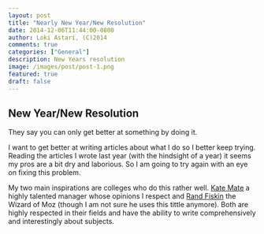 ```yaml
---
layout: post
title: "Nearly New Year/New Resolution"
date: 2014-12-06T11:44:00-0800
author: Loki Astari, (C)2014
comments: true
categories: ["General"]
description: New Years resolution
image: /images/post/post-1.png
featured: true
draft: false
---
```

## New Year/New Resolution
They say you can only get better at something by doing it.

I want to get better at writing articles about what I do so I better keep trying. Reading the articles I wrote last year (with the hindsight of a year) it seems my pros are a bit dry and laborious. So I am going to try again with an eye on fixing this problem.

My two main inspirations are colleges who do this rather well. [Kate Mate](https://katemats.com/) a highly talented manager whose opinions I respect and [Rand Fiskin](https://moz.com/rand/) the Wizard of Moz (though I am not sure he uses this tittle anymore). Both are highly respected in their fields and have the ability to write comprehensively and interestingly about subjects.
